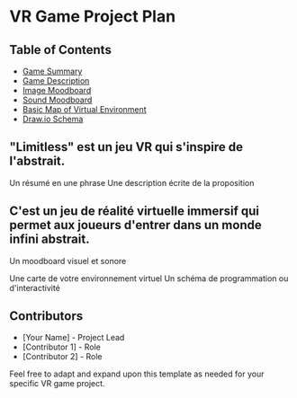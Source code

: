 # VR Game Project Plan

## Table of Contents
- [Game Summary](#game-summary)
- [Game Description](#game-description)
- [Image Moodboard](#image-moodboard)
- [Sound Moodboard](#sound-moodboard)
- [Basic Map of Virtual Environment](#basic-map-of-virtual-environment)
- [Draw.io Schema](#drawio-schema)
## "Limitless" est un jeu VR qui s'inspire de l'abstrait. 
Un résumé en une phrase 
Une description écrite de la proposition 
## C'est un jeu de réalité virtuelle immersif qui permet aux joueurs d'entrer dans un monde infini abstrait.
Un moodboard visuel et sonore 

Une carte de votre environnement virtuel 
Un schéma de programmation ou d'interactivité


## Contributors
- [Your Name] - Project Lead
- [Contributor 1] - Role
- [Contributor 2] - Role

Feel free to adapt and expand upon this template as needed for your specific VR game project.
